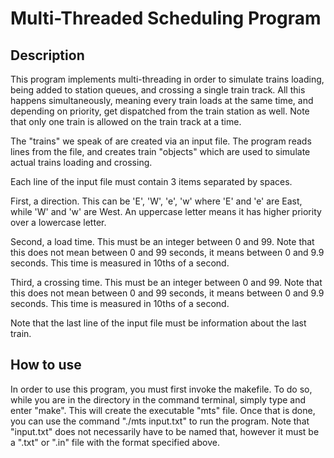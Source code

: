 # Multi-Threaded Scheduling Program

## Description
This program implements multi-threading in order to simulate trains loading,
being added to station queues, and crossing a single train track. All this
happens simultaneously, meaning every train loads at the same time, and
depending on priority, get dispatched from the train station as well.
Note that only one train is allowed on the train track at a time.

The "trains" we speak of are created via an input file. The program reads lines
from the file, and creates train "objects" which are used to simulate actual
trains loading and crossing. 

Each line of the input file must contain 3 items separated by spaces. 

First, a direction. This can be 'E', 'W', 'e', 'w' where 'E' and 'e' are East, 
while 'W' and 'w' are West. An uppercase letter means it has higher priority over
a lowercase letter.

Second, a load time. This must be an integer between 0 and 99. Note that this
does not mean between 0 and 99 seconds, it means between 0 and 9.9 seconds. This
time is measured in 10ths of a second.

Third, a crossing time. This must be an integer between 0 and 99. Note that this
does not mean between 0 and 99 seconds, it means between 0 and 9.9 seconds. This
time is measured in 10ths of a second.

Note that the last line of the input file must be information about the last train.

## How to use
In order to use this program, you must first invoke the makefile. To do so,
while you are in the directory in the command terminal, simply type and enter "make".
This will create the executable "mts" file. Once that is done, you can use the
command "./mts input.txt" to run the program. Note that "input.txt" does not
necessarily have to be named that, however it must be a ".txt" or ".in" file with
the format specified above.

